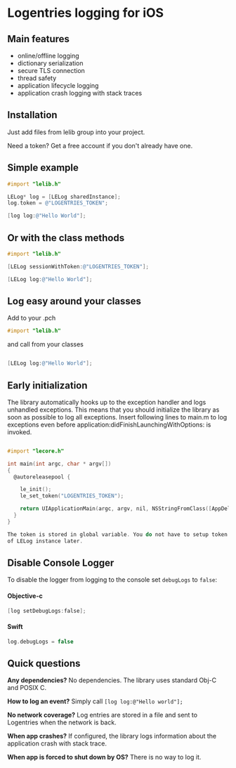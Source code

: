 
Logentries logging for iOS
==========================


Main features
-------------

* online/offline logging
* dictionary serialization
* secure TLS connection
* thread safety
* application lifecycle logging
* application crash logging with stack traces

Installation
------------

Just add files from lelib group into your project.

Need a token? Get a free account if you don't already have one.

Simple example
--------------

```objectivec
#import "lelib.h"

LELog* log = [LELog sharedInstance];
log.token = @"LOGENTRIES_TOKEN";

[log log:@"Hello World"];
```

Or with the class methods
--------------

```objectivec
#import "lelib.h"

[LELog sessionWithToken:@"LOGENTRIES_TOKEN"];

[LELog log:@"Hello World"];
```

Log easy around your classes
--------------

Add to your .pch 
```objectivec
#import "lelib.h"
```
and call from your classes
```objectivec

[LELog log:@"Hello World"];

```


Early initialization
--------------------

The library automatically hooks up to the exception handler and logs unhandled
exceptions. This means that you should initialize the library as soon as
possible to log all exceptions. Insert following lines to main.m to log
exceptions even before application:didFinishLaunchingWithOptions: is invoked.

```objectivec

#import "lecore.h"

int main(int argc, char * argv[])
{
  @autoreleasepool {

    le_init();
    le_set_token("LOGENTRIES_TOKEN");

    return UIApplicationMain(argc, argv, nil, NSStringFromClass([AppDelegate class]));
  }
}

The token is stored in global variable. You do not have to setup token property
of LELog instance later.

```

Disable Console Logger
----------------------
To disable the logger from logging to the console set `debugLogs` to `false`:

#### Objective-c
```objectivec
[log setDebugLogs:false];
```

#### Swift
```swift
log.debugLogs = false
```


Quick questions
---------------

**Any dependencies?** No dependencies. The library uses standard Obj-C and POSIX C.

**How to log an event?** Simply call `[log log:@"Hello world"];`

**No network coverage?** Log entries are stored in a file and sent to Logentries when the network is back.

**When app crashes?** If configured, the library logs information about the application crash with stack trace.

**When app is forced to shut down by OS?** There is no way to log it.

